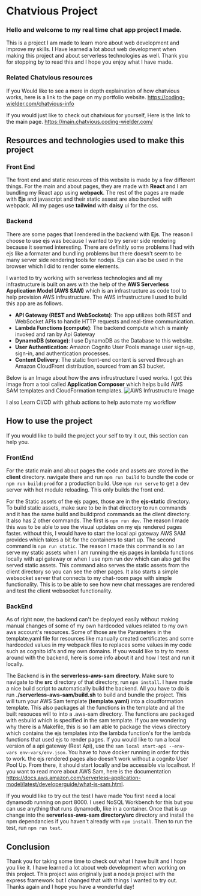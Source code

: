 # **Chatvious Project**

### Hello and welcome to my real time chat app project I made.

This is a project I am made to learn more about web development and improve my skills. I Have learned a lot about web development when making this project and about serverless technologies as well. Thank you for stopping by to read this and I hope you enjoy what I have made.

### Related Chatvious resources

If you Would like to see a more in depth explaination of how chatvious works, here is a link to the page on my portfolio website. <https://coding-wielder.com/chatvious-info>

If you would just like to check out chatvious for yourself, Here is the link to the main page. <https://main.chatvious.coding-wielder.com/>

## Resources and technologies used to make this project

### Front End

The front end and static resources of this website is made by a few different things. For the main and about pages, they are made with **React** and I am bundling my React app using **webpack**. The rest of the pages are made with **Ejs** and javascript and their static assest are also bundled with webpack. All my pages use **tailwind** with **daisy** ui for the css.

### Backend

There are some pages that I rendered in the backend with **Ejs**. The reason I choose to use ejs was because I wanted to try server side rendering because it seemed interesting. There are definitly some problems I had with ejs like a formater and bundling problems but there doesn't seem to be many server side rendering tools for nodejs. Ejs can also be used in the browser which I did to render some elements.

I wanted to try working with serverless technologies and all my infrastructure is built on aws with the help of the **AWS Serverless Application Model (AWS SAM)** which is an infrastructure as code tool to help provision AWS infrustructure. The AWS infrustructure I used to build this app are as follows.

- **API Gateway (REST and WebSockets)**: The app utilizes both REST and WebSocket APIs to handle HTTP requests and real-time communication.
- **Lambda Functions (compute)**: The backend compute which is mainly invoked and ran by Api Gateway
- **DynamoDB (storage)**: I use DynamoDB as the Database to this website.
- **User Authentication**: Amazon Cognito User Pools manage user sign-up, sign-in, and authentication processes.
- **Content Delivery**: The static front-end content is served through an Amazon CloudFront distribution, sourced from an S3 bucket.

Below is an Image about how the aws infrustructure I used works. I got this image from a tool called **Application Composer** which helps build AWS SAM templates and CloudFormation templates.
![AWS Infrustructure Image](./assets/chatvious-aws-infrastructure-1920-1843.avif)

I also Learn CI/CD with github actions to help automate my workflow

## How to use the project

If you would like to build the project your self to try it out, this section can help you.

### FrontEnd

For the static main and about pages the code and assets are stored in the **client** directory. navigate there and run `npm run build` to bundle the code or `npm run build:prod` for a production build. Use `npm run serve` to get a dev server with hot module reloading. This only builds the front end.

For the Static assets of the ejs pages, those are in the **ejs-static** directory. To build static assets, make sure to be in that directory to run commands and it has the same build and build:prod commands as the client directory. It also has 2 other commands. The first is `npm run dev`. The reason I made this was to be able to see the visual updates on my ejs rendered pages faster. without this, I would have to start the local api gateway AWS SAM provides which takes a bit for the containers to start up. The second command is `npm run static`. The reason I made this command is so I an serve my static assets when I am running the ejs pages in lambda functions locally with api gateway or when I use npm run dev which can also get the served static assets. This command also serves the static assets from the client directory so you can see the other pages. It also starts a simple websocket server that connects to my chat-room page with simple functionality. This is to be able to see how new chat messages are rendered and test the client websocket functionality.

### BackEnd

As of right now, the backend can't be deployed easily without making manual changes of some of my own hardcoded values related to my own aws account's resources. Some of those are the Parameters in the template.yaml file for resources like manually created certificates and some hardcoded values in my webpack files to replaces some values in my code such as cognito id's and my own domains. If you would like to try to mess around with the backend, here is some info about it and how I test and run it locally.

The Backend is in the **serverless-aws-sam directory**. Make sure to navigate to the **src** directory of that directory, run `npm install`. I have made a nice build script to automatically build the backend. All you have to do is run **./serverless-aws-sam/build.sh** to build and bundle the project. This will turn your AWS Sam template **(template.yaml)** into a cloudformation template. This also packages all the functions in the template and all the built resouces will to into a .aws-sam directory. The functions are packaged with esbuild which is specified in the sam template. If you are wondering why there is a Makefile, this is so I am able to package the views directory which contains the ejs templates into the lambda function's for the lambda functions that used ejs to render pages. If you would like to run a local version of a api gateway (Rest Api), use the `sam local start-api --env-vars env-vars/env.json`. You have to have docker running in order for this to work. the ejs rendered pages also doesn't work without a cognito User Pool Up. From there, it should start locally and be accessible via localhost. If you want to read more about AWS Sam, here is the documentation <https://docs.aws.amazon.com/serverless-application-model/latest/developerguide/what-is-sam.html>.

If you would like to try out the test I have made You first need a local dynamodb running on port 8000. I used NoSQL Workbench for this but you can use anything that runs dynamodb, like in a container. Once that is up change into the **serverless-aws-sam directory/src** directory and install the npm dependancies if you haven't already with `npm install`. Then to run the test, run `npm run test`.

## Conclusion

Thank you for taking some time to check out what I have built and I hope you like it. I have learned a lot about web development when working on this project. This project was originally just a nodejs project with the express framework but I changed that with things I wanted to try out. Thanks again and I hope you have a wonderful day!
